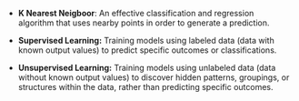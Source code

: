 - **K Nearest Neigboor**: An effective classification and regression algorithm that uses nearby points in order to generate a prediction.

- **Supervised Learning:** Training models using labeled data (data with known output values) to predict specific outcomes or classifications.
- **Unsupervised Learning:** Training models using unlabeled data (data without known output values) to discover hidden patterns, groupings, or structures within the data, rather than predicting specific outcomes.
